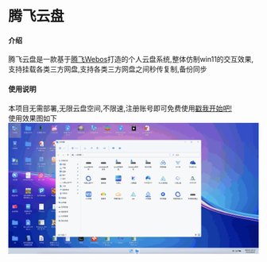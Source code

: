 # 腾飞云盘

#### 介绍
腾飞云盘是一款基于<a href="https://tfyun.gitee.io/common/jump.html?url=https%3A%2F%2Fos.tenfell.cn" target="_blank">腾飞Webos</a>打造的个人云盘系统,整体仿制win11的交互效果,支持挂载各类三方网盘,支持各类三方网盘之间秒传复制,备份同步

#### 使用说明
本项目无需部署,无限云盘空间,不限速,注册账号即可免费使用<a href="https://tfyun.gitee.io" target="_blank">戳我开始吧!</a>   
使用效果图如下 
<img src="demo.png"/>

